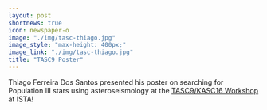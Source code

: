 ```yaml
---
layout: post
shortnews: true
icon: newspaper-o
image: "./img/tasc-thiago.jpg"
image_style: "max-height: 400px;"
image_link: "./img/tasc-thiago.jpg"
title: "TASC9 Poster"
---
```


Thiago Ferreira Dos Santos presented his poster on searching for Population III stars using asteroseismology at the <a href="https://tasc9-kasc16.pages.ist.ac.at/">TASC9/KASC16 Workshop</a> at ISTA!